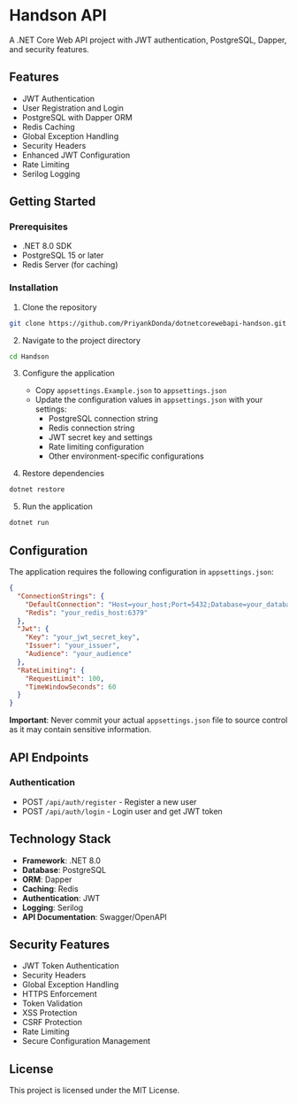 # Handson API

A .NET Core Web API project with JWT authentication, PostgreSQL, Dapper, and security features.

## Features

- JWT Authentication
- User Registration and Login
- PostgreSQL with Dapper ORM
- Redis Caching
- Global Exception Handling
- Security Headers
- Enhanced JWT Configuration
- Rate Limiting
- Serilog Logging

## Getting Started

### Prerequisites

- .NET 8.0 SDK
- PostgreSQL 15 or later
- Redis Server (for caching)

### Installation

1. Clone the repository
```bash
git clone https://github.com/PriyankDonda/dotnetcorewebapi-handson.git
```

2. Navigate to the project directory
```bash
cd Handson
```

3. Configure the application
   - Copy `appsettings.Example.json` to `appsettings.json`
   - Update the configuration values in `appsettings.json` with your settings:
     - PostgreSQL connection string
     - Redis connection string
     - JWT secret key and settings
     - Rate limiting configuration
     - Other environment-specific configurations

4. Restore dependencies
```bash
dotnet restore
```

5. Run the application
```bash
dotnet run
```

## Configuration

The application requires the following configuration in `appsettings.json`:

```json
{
  "ConnectionStrings": {
    "DefaultConnection": "Host=your_host;Port=5432;Database=your_database;Username=your_username;Password=your_password",
    "Redis": "your_redis_host:6379"
  },
  "Jwt": {
    "Key": "your_jwt_secret_key",
    "Issuer": "your_issuer",
    "Audience": "your_audience"
  },
  "RateLimiting": {
    "RequestLimit": 100,
    "TimeWindowSeconds": 60
  }
}
```

**Important**: Never commit your actual `appsettings.json` file to source control as it may contain sensitive information.

## API Endpoints

### Authentication

- POST `/api/auth/register` - Register a new user
- POST `/api/auth/login` - Login user and get JWT token

## Technology Stack

- **Framework**: .NET 8.0
- **Database**: PostgreSQL
- **ORM**: Dapper
- **Caching**: Redis
- **Authentication**: JWT
- **Logging**: Serilog
- **API Documentation**: Swagger/OpenAPI

## Security Features

- JWT Token Authentication
- Security Headers
- Global Exception Handling
- HTTPS Enforcement
- Token Validation
- XSS Protection
- CSRF Protection
- Rate Limiting
- Secure Configuration Management

## License

This project is licensed under the MIT License. 